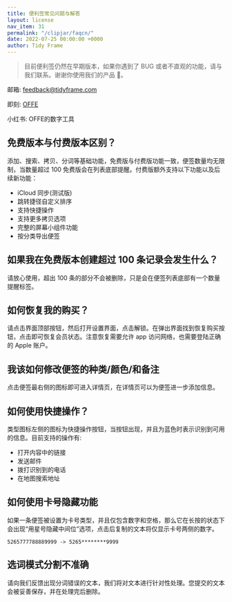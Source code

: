```yaml
---
title: 便利签常见问题与解答
layout: license
nav_item: 31
permalink: "/clipjar/faqcn/"
date: 2022-07-25 00:00:00 +0000
author: Tidy Frame
---
```


> 目前便利签仍然在早期版本，如果你遇到了 BUG 或者不直观的功能，请与我们联系。谢谢你使用我们的产品 🙏。

邮箱: [feedback@tidyframe.com](mailto:feedback@tidyframe.com)

即刻: [OFFE](https://okjk.co/2ZtD9L)

小红书: OFFE的数字工具

## 免费版本与付费版本区别？

添加、搜索、拷贝、分词等基础功能，免费版与付费版功能一致，便签数量均无限制，当数量超过 100 免费版会在列表底部提醒。付费版额外支持以下功能以及后续新功能：

- iCloud 同步(测试版)
- 跳转捷径自定义排序
- 支持快捷操作
- 支持更多拷贝选项
- 完整的屏幕小组件功能
- 按分类导出便签

## 如果我在免费版本创建超过 100 条记录会发生什么？

请放心使用，超出 100 条的部分不会被删除，只是会在便签列表底部有一个数量提醒标签。

## 如何恢复我的购买？

请点击界面顶部按钮，然后打开设置界面，点击解锁。在弹出界面找到恢复购买按钮，点击即可恢复会员状态。注意恢复需要允许 app 访问网络，也需要登陆正确的 Apple 账户。

## 我该如何修改便签的种类/颜色/和备注

点击便签最右侧的图标即可进入详情页，在详情页可以为便签进一步添加信息。



## 如何使用快捷操作？

类型图标左侧的图标为快捷操作按钮，当按钮出现，并且为蓝色时表示识别到可用的信息。目前支持的操作有:

- 打开内容中的链接
- 发送邮件
- 拨打识别到的电话
- 在地图搜索地址

## 如何使用卡号隐藏功能

如果一条便签被设置为卡号类型，并且仅包含数字和空格，那么它在长按的状态下会出现“用星号隐藏中间位”选项，点击后复制的文本将仅显示卡号两侧的数字。

```
5265777788889999 -> 5265********9999
```

## 选词模式分割不准确

请向我们反馈出现分词错误的文本，我们将对文本进行针对性处理。您提交的文本会被妥善保存，并在处理完后删除。
